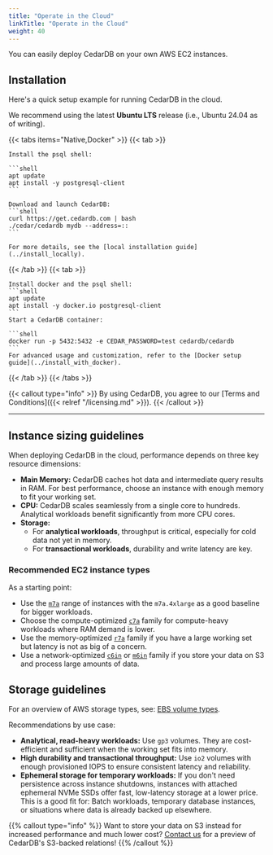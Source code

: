 ```yaml
---
title: "Operate in the Cloud"
linkTitle: "Operate in the Cloud"
weight: 40
---
```


You can easily deploy CedarDB on your own AWS EC2 instances.

## Installation


Here's a quick setup example for running CedarDB in the cloud.

We recommend using the latest **Ubuntu LTS** release (i.e., Ubuntu 24.04 as of writing).


{{< tabs items="Native,Docker" >}}
  {{< tab >}}

    Install the psql shell:

    ```shell
    apt update
    apt install -y postgresql-client
    ```

    Download and launch CedarDB:
    ```shell
    curl https://get.cedardb.com | bash
    ./cedar/cedardb mydb --address=::
    ```

    For more details, see the [local installation guide](../install_locally).


  {{< /tab >}}
  {{< tab >}}

    Install docker and the psql shell:
    ```shell
    apt update
    apt install -y docker.io postgresql-client
    ```
    Start a CedarDB container:

    ```shell
    docker run -p 5432:5432 -e CEDAR_PASSWORD=test cedardb/cedardb
    ```
    For advanced usage and customization, refer to the [Docker setup guide](../install_with_docker).

  {{< /tab >}}
{{< /tabs >}}

{{< callout type="info" >}}
By using CedarDB, you agree to our [Terms and Conditions]({{< relref "/licensing.md" >}}).
{{< /callout >}}

---

## Instance sizing guidelines

When deploying CedarDB in the cloud, performance depends on three key resource dimensions:

- **Main Memory:** CedarDB caches hot data and intermediate query results in RAM. For best performance, choose an instance with enough memory to fit your working set.
- **CPU:** CedarDB scales seamlessly from a single core to hundreds. Analytical workloads benefit significantly from more CPU cores.
- **Storage:**
  * For **analytical workloads**, throughput is critical, especially for cold data not yet in memory.
  * For **transactional workloads**, durability and write latency are key.

### Recommended EC2 instance types

As a starting point:
* Use the [`m7a`](https://instances.vantage.sh/aws/ec2/m7a.4xlarge) range of instances with the `m7a.4xlarge` as a good baseline for bigger workloads.
* Choose the compute-optimized [`c7a`](https://instances.vantage.sh/aws/ec2/c7a.4xlarge) family for compute-heavy workloads where RAM demand is lower.
* Use the memory-optimized [`r7a`](https://instances.vantage.sh/aws/ec2/r7a.4xlarge) family if you have a large working set but latency is not as big of a concern.
* Use a network-optimized [`c6in`](https://instances.vantage.sh/aws/ec2/c6in.8xlarge) or [`m6in`](https://instances.vantage.sh/aws/ec2/m6in.8xlarge) family if you store your data on S3 and process large amounts of data.

## Storage guidelines

For an overview of AWS storage types, see: [EBS volume types](https://aws.amazon.com/ebs/volume-types/).

Recommendations by use case:

- **Analytical, read-heavy workloads:** Use `gp3` volumes. They are cost-efficient and sufficient when the working set fits into memory.
- **High durability and transactional throughput:** Use `io2` volumes with enough provisioned IOPS to ensure consistent latency and reliability.
- **Ephemeral storage for temporary workloads:** If you don't need persistence across instance shutdowns, instances with attached ephemeral NVMe SSDs offer fast, low-latency storage at a lower price. This is a good fit for: Batch workloads, temporary database instances, or situations where data is already backed up elsewhere.


{{% callout type="info" %}}
Want to store your data on S3 instead for increased performance and much lower cost?
[Contact us](mailto:sales@cedardb.com) for a preview of CedarDB's S3-backed relations!
{{% /callout %}}
